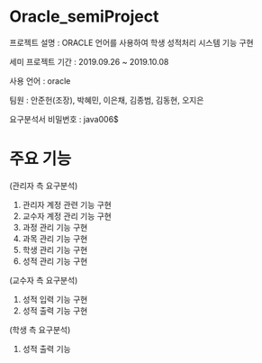 # Oracle_semiProject

프로젝트 설명 : ORACLE 언어를 사용하여 학생 성적처리 시스템 기능 구현

세미 프로젝트 기간 : 2019.09.26 ~ 2019.10.08

사용 언어 : oracle

팀원 : 안준헌(조장), 박혜민, 이은채, 김종범, 김동현, 오지은

요구분석서 비밀번호 : java006$

# 주요 기능
(관리자 측 요구분석)
1. 관리자 계정 관련 기능 구현
2. 교수자 계정 관리 기능 구현
3. 과정 관리 기능 구현
4. 과목 관리 기능 구현
5. 학생 관리 기능 구현
6. 성적 관리 기능 구현

(교수자 측 요구분석)
1. 성적 입력 기능 구현
2. 성적 출력 기능 구현

(학생 측 요구분석)
1. 성적 출력 기능 

